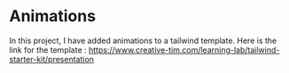 # Animations

In this project, I have added animations to a tailwind template. Here is the link for the template : 
https://www.creative-tim.com/learning-lab/tailwind-starter-kit/presentation
